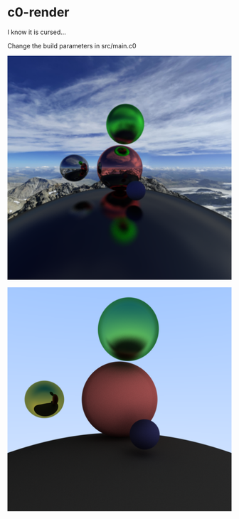 # c0-render
I know it is cursed...

Change the build parameters in src/main.c0

![image1](https://github.com/frederikbeimgraben/c0-render/blob/main/out-1.png)

![image2](https://github.com/frederikbeimgraben/c0-render/blob/main/out-3.png)
